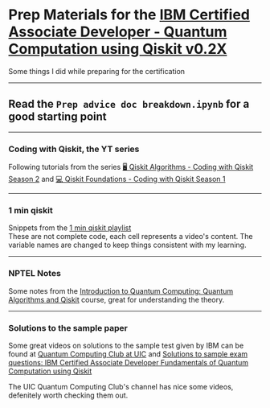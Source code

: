 # Prep Materials for the [IBM Certified Associate Developer - Quantum Computation using Qiskit v0.2X](https://www.ibm.com/training/certification/C0010300)

Some things I did while preparing for the certification

---
## Read the `Prep advice doc breakdown.ipynb` for a good starting point

---
### Coding with Qiskit, the YT series
Following tutorials from the series [🖥 Qiskit Algorithms - Coding with Qiskit Season 2](https://youtube.com/playlist?list=PLOFEBzvs-VvrhKYASly1BXo1AdPyoCsor) and [💻 Qiskit Foundations - Coding with Qiskit Season 1](https://youtube.com/playlist?list=PLOFEBzvs-Vvp2xg9-POLJhQwtVktlYGbY)

---

### 1 min qiskit

Snippets from the [1 min qiskit playlist](https://youtube.com/playlist?list=PLOFEBzvs-VvpOCmJ9BonUhf7NYB4d1p0e)<br>
These are not complete code, each cell represents a video's content. The variable names are changed to keep things consistent with my learning.

---
### NPTEL Notes
Some notes from the [Introduction to Quantum Computing: Quantum Algorithms and Qiskit](https://onlinecourses.nptel.ac.in/noc21_cs103/preview) course, great for understanding the theory.

---
### Solutions to the sample paper
Some great videos on solutions to the sample test given by IBM can be found at [Quantum Computing Club at UIC](https://www.youtube.com/channel/UCjYQUc3aR0eG6wetUWm0xSw/videos) and [Solutions to sample exam questions: IBM Certified Associate Developer Fundamentals of Quantum Computation using Qiskit
](https://youtube.com/playlist?list=PLc0hCYZM3y3V9zc2Hf8QIJuA3owMW6lG9)

The UIC Quantum Computing Club's channel has nice some videos, defenitely worth checking them out.